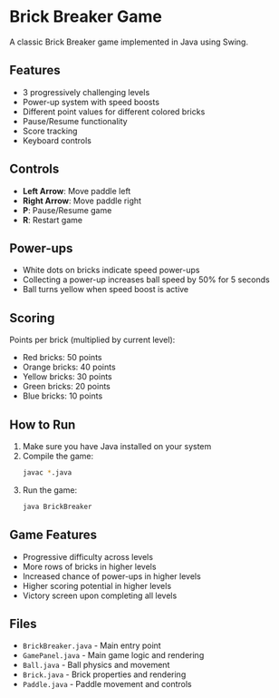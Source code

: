 # Brick Breaker Game

A classic Brick Breaker game implemented in Java using Swing.

## Features

- 3 progressively challenging levels
- Power-up system with speed boosts
- Different point values for different colored bricks
- Pause/Resume functionality
- Score tracking
- Keyboard controls

## Controls

- **Left Arrow**: Move paddle left
- **Right Arrow**: Move paddle right
- **P**: Pause/Resume game
- **R**: Restart game

## Power-ups

- White dots on bricks indicate speed power-ups
- Collecting a power-up increases ball speed by 50% for 5 seconds
- Ball turns yellow when speed boost is active

## Scoring

Points per brick (multiplied by current level):
- Red bricks: 50 points
- Orange bricks: 40 points
- Yellow bricks: 30 points
- Green bricks: 20 points
- Blue bricks: 10 points

## How to Run

1. Make sure you have Java installed on your system
2. Compile the game:
   ```bash
   javac *.java
   ```
3. Run the game:
   ```bash
   java BrickBreaker
   ```

## Game Features

- Progressive difficulty across levels
- More rows of bricks in higher levels
- Increased chance of power-ups in higher levels
- Higher scoring potential in higher levels
- Victory screen upon completing all levels

## Files

- `BrickBreaker.java` - Main entry point
- `GamePanel.java` - Main game logic and rendering
- `Ball.java` - Ball physics and movement
- `Brick.java` - Brick properties and rendering
- `Paddle.java` - Paddle movement and controls 
